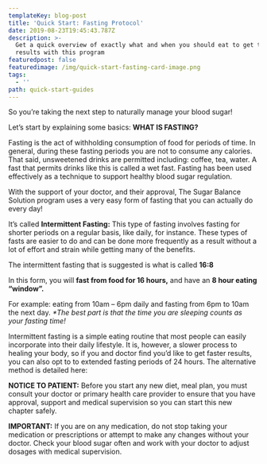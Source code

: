 ```yaml
---
templateKey: blog-post
title: 'Quick Start: Fasting Protocol'
date: 2019-08-23T19:45:43.787Z
description: >-
  Get a quick overview of exactly what and when you should eat to get the best
  results with this program
featuredpost: false
featuredimage: /img/quick-start-fasting-card-image.png
tags:
  - ''
path: quick-start-guides
---
```

So you’re taking the next step to naturally manage your blood sugar!

Let’s start by explaining some basics: **WHAT IS FASTING?**

Fasting is the act of withholding consumption of food for periods of time. In general, during these fasting periods you are not to consume any calories. That said, unsweetened drinks are permitted including: coffee, tea, water. A fast that permits drinks like this is called a wet fast. Fasting has been used effectively as a technique to support healthy blood sugar regulation.

With the support of your doctor, and their approval, The Sugar Balance Solution program uses a very easy form of fasting that you can actually do every day!

It’s called **Intermittent Fasting:** This type of fasting involves fasting for shorter periods on a regular basis, like daily, for instance. These types of fasts are easier to do and can be done more frequently as a result without a lot of effort and strain while getting many of the benefits.

The intermittent fasting that is suggested is what is called **16:8**

In this form, you will **fast from food for 16 hours,** and have an **8 hour eating “window”.**

For example: eating from 10am – 6pm daily and fasting from 6pm to 10am the next day.
_*The best part is that the time you are sleeping counts as your fasting time!_


Intermittent fasting is a simple eating routine that most people can easily incorporate into their daily lifestyle. It is, however, a slower process to healing your body, so if you and doctor find you’d like to get faster results, you can also opt to to extended fasting periods of 24 hours. The alternative method is detailed here:


**NOTICE TO PATIENT:** Before you start any new diet, meal plan, you must consult your doctor or primary health care provider to ensure that you have approval, support and medical supervision so you can start this new chapter safely.

**IMPORTANT:** If you are on any medication, do not stop taking your medication or prescriptions or attempt to make any changes without your doctor. Check your blood sugar often and work with your doctor to adjust dosages with medical supervision.
